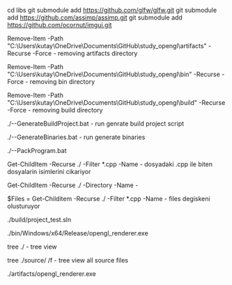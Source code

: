 cd libs
git submodule add https://github.com/glfw/glfw.git
git submodule add https://github.com/assimp/assimp.git
git submodule add https://github.com/ocornut/imgui.git


Remove-Item -Path "C:\Users\kutay\OneDrive\Documents\GitHub\study_opengl\artifacts" -Recurse -Force
    - removing artifacts directory

Remove-Item -Path "C:\Users\kutay\OneDrive\Documents\GitHub\study_opengl\bin" -Recurse -Force
    - removing bin directory

Remove-Item -Path "C:\Users\kutay\OneDrive\Documents\GitHub\study_opengl\build" -Recurse -Force
    - removing build directory

./--GenerateBuildProject.bat
    - run genrate build project script

./--GenerateBinaries.bat
    - run generate binaries

./--PackProgram.bat

Get-ChildItem -Recurse ./ -Filter *.cpp -Name
    - dosyadaki .cpp ile biten dosyalarin isimlerini cikariyor

Get-ChildItem -Recurse ./ -Directory -Name
    - 

$Files = Get-Childitem -Recurse ./ -Filter *.cpp -Name
    - files degiskeni olusturuyor

./build/project_test.sln

./bin/Windows/x64/Release/opengl_renderer.exe

tree ./ 
    - tree view

tree ./source/ /f
    - tree view all source files 

./artifacts/opengl_renderer.exe
